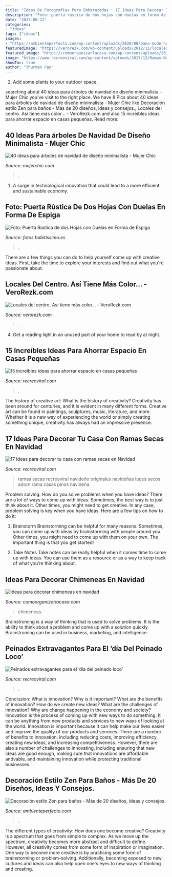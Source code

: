 ```yaml
---
title: "Ideas De Fotografias Para Embarazadas : 17 Ideas Para Decorar Tu Casa Con Ramas Secas En Navidad"
description: "Foto: puerta rústica de dos hojas con duelas en forma de espiga"
date: "2023-08-12"
categories:
- "ideas"
tags: ["ideas"]
images:
- "https://ambienteperfecto.com/wp-content/uploads/2020/08/bano-moderno-zen_optimized-589x1024.jpg"
featuredImage: "https://verorezk.com/wp-content/uploads/2012/11/locales.jpg"
featured_image: "https://comoorganizarlacasa.com/wp-content/uploads/2013/11/decoracion-de-chimeneas-navidad-7.jpg"
image: "https://www.recreoviral.com/wp-content/uploads/2017/12/Ramas-Navidad-15.jpg"
ShowToc: true
author: "Thurman Fay"
---
```



2. Add some plants to your outdoor space.

	

		
searching about 40 ideas para árboles de navidad de diseño minimalista - Mujer Chic you've visit to the right place. We have 8 Pics about 40 ideas para árboles de navidad de diseño minimalista - Mujer Chic like Decoración estilo Zen para baños - Más de 20 diseños, ideas y consejos., Locales del centro. Así tiene más color... - VeroRezk.com and also 15 increíbles ideas para ahorrar espacio en casas pequeñas. Read more:
		
    
## 40 Ideas Para árboles De Navidad De Diseño Minimalista - Mujer Chic

<img loading=lazy src="http://mujerchic.com/wp-content/uploads/2017/11/arbol-de-navidad-de-material-reciclado.png" onerror="this.onerror=null;this.src='https://tse3.mm.bing.net/th?id=OIP.v0_n9MsNqDze5raP7wIAggHaLl&amp;pid=15.1';" alt="40 ideas para árboles de navidad de diseño minimalista - Mujer Chic">

_Source: mujerchic.com_

>. 

	

1. A surge in technological innovation that could lead to a more efficient and sustainable economy. 

    
## Foto: Puerta Rústica De Dos Hojas Con Duelas En Forma De Espiga

<img loading=lazy src="https://es.habcdn.com/photos/project/medium/puerta-rustica-de-dos-hojas-con-duelas-en-forma-de-espiga-mirilla-postigo-y-reja-1199468.jpg" onerror="this.onerror=null;this.src='https://tse2.mm.bing.net/th?id=OIP.Sc_GAOHeDY6kPwhjLntsIwAAAA&amp;pid=15.1';" alt="Foto: Puerta Rústica de dos Hojas con Duelas en Forma de Espiga">

_Source: fotos.habitissimo.es_

>. 

	

There are a few things you can do to help yourself come up with creative ideas. First, take the time to explore your interests and find out what you're passionate about.

    
## Locales Del Centro. Así Tiene Más Color... - VeroRezk.com

<img loading=lazy src="https://verorezk.com/wp-content/uploads/2012/11/locales.jpg" onerror="this.onerror=null;this.src='https://tse2.mm.bing.net/th?id=OIP.m6LzGFvWdAiTe9SD45AlGwHaDf&amp;pid=15.1';" alt="Locales del centro. Así tiene más color... - VeroRezk.com">

_Source: verorezk.com_

>. 

	

4. Get a reading light in an unused part of your home to read by at night.

    
## 15 Increíbles Ideas Para Ahorrar Espacio En Casas Pequeñas

<img loading=lazy src="https://www.recreoviral.com/wp-content/uploads/2016/04/Increíbles-ideas-para-ahorrar-espacio-en-departamentos-pequeños-7.jpg" onerror="this.onerror=null;this.src='https://tse4.mm.bing.net/th?id=OIP.HIAssGj1-eSqA8koExG5FwHaLK&amp;pid=15.1';" alt="15 increíbles ideas para ahorrar espacio en casas pequeñas">

_Source: recreoviral.com_

>. 

	

The history of creative art: What is the history of creativity?
Creativity has been around for centuries, and it is evident in many different forms. Creative art can be found in paintings, sculptures, music, literature, and more. Whether it is a new way of experiencing the world or simply creating something unique, creativity has always had an impressive presence.

    
## 17 Ideas Para Decorar Tu Casa Con Ramas Secas En Navidad

<img loading=lazy src="https://www.recreoviral.com/wp-content/uploads/2017/12/Ramas-Navidad-15.jpg" onerror="this.onerror=null;this.src='https://tse1.mm.bing.net/th?id=OIP.eHMdlpmLcLWcHXDlwd7dngHaJ6&amp;pid=15.1';" alt="17 Ideas para decorar tu casa con ramas secas en Navidad">

_Source: recreoviral.com_

>ramas secas recreoviral navideño originales navideñas luces secos adorn rama casas pinos navideña. 

	

Problem solving: How do you solve problems when you have ideas?
There are a lot of ways to come up with ideas. Sometimes, the best way is to just think about it. Other times, you might need to get creative. In any case, problem solving is key when you have ideas. Here are a few tips on how to do it:
1. Brainstorm
Brainstorming can be helpful for many reasons. Sometimes, you can come up with ideas by brainstorming with people around you. Other times, you might need to come up with them on your own. The important thing is that you get started!

2. Take Notes
Take notes can be really helpful when it comes time to come up with ideas. You can use them as a resource or as a way to keep track of what you’re thinking about.

    
## Ideas Para Decorar Chimeneas En Navidad

<img loading=lazy src="https://comoorganizarlacasa.com/wp-content/uploads/2013/11/decoracion-de-chimeneas-navidad-7.jpg" onerror="this.onerror=null;this.src='https://tse1.mm.bing.net/th?id=OIP.SAzFlt3DxTBVzMww4igW5gHaKX&amp;pid=15.1';" alt="Ideas para decorar chimeneas en navidad">

_Source: comoorganizarlacasa.com_

>chimeneas. 

	

Brainstroming is a way of thinking that is used to solve problems. It is the ability to think about a problem and come up with a solution quickly. Brainstroming can be used in business, marketing, and intelligence.

    
## Peinados Extravagantes Para El ‘día Del Peinado Loco’

<img loading=lazy src="http://www.recreoviral.com/wp-content/uploads/2016/03/Los-peinados-más-extravagantes-del-día-del-peinado-loco-19.jpg" onerror="this.onerror=null;this.src='https://tse1.mm.bing.net/th?id=OIP.01mYZsqfY4wPqkNmmlZD7AHaJ3&amp;pid=15.1';" alt="Peinados extravagantes para el ‘día del peinado loco’">

_Source: recreoviral.com_

>. 

	

Conclusion: What is innovation? Why is it important? What are the benefits of innovation? How do we create new ideas? What are the challenges of innovation? Why are change happening in the economy and society?
Innovation is the process of coming up with new ways to do something. It can be anything from new products and services to new ways of looking at the world. Innovation is important because it can help make our lives easier and improve the quality of our products and services. There are a number of benefits to innovation, including reducing costs, improving efficiency, creating new ideas, and increasing competitiveness. However, there are also a number of challenges to innovating, including ensuring that new ideas are good enough, making sure that innovations are affordable andvable, and maintaining innovation while protecting traditional businesses.

    
## Decoración Estilo Zen Para Baños - Más De 20 Diseños, Ideas Y Consejos.

<img loading=lazy src="https://ambienteperfecto.com/wp-content/uploads/2020/08/bano-moderno-zen_optimized-589x1024.jpg" onerror="this.onerror=null;this.src='https://tse3.mm.bing.net/th?id=OIP.DPVUIaVOw5VO1dAeF2MWiQHaM4&amp;pid=15.1';" alt="Decoración estilo Zen para baños - Más de 20 diseños, ideas y consejos.">

_Source: ambienteperfecto.com_

>. 

	

The different types of creativity: How does one become creative?
Creativity is a spectrum that goes from simple to complex. As we move up the spectrum, creativity becomes more abstract and difficult to define. However, all creativity comes from some form of inspiration or imagination. One way to become more creative is by practicing some form of brainstorming or problem-solving. Additionally, becoming exposed to new cultures and ideas can also help open one's eyes to new ways of thinking and creating.


